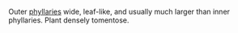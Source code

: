 Outer [phyllaries](g/phyllary.html) wide, leaf-like, and usually much larger than inner phyllaries. Plant densely tomentose.